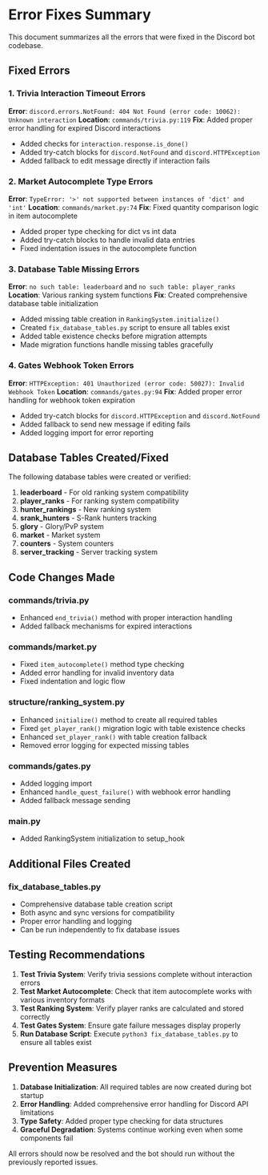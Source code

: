 # Error Fixes Summary

This document summarizes all the errors that were fixed in the Discord bot codebase.

## Fixed Errors

### 1. Trivia Interaction Timeout Errors
**Error**: `discord.errors.NotFound: 404 Not Found (error code: 10062): Unknown interaction`
**Location**: `commands/trivia.py:119`
**Fix**: Added proper error handling for expired Discord interactions
- Added checks for `interaction.response.is_done()`
- Added try-catch blocks for `discord.NotFound` and `discord.HTTPException`
- Added fallback to edit message directly if interaction fails

### 2. Market Autocomplete Type Errors
**Error**: `TypeError: '>' not supported between instances of 'dict' and 'int'`
**Location**: `commands/market.py:74`
**Fix**: Fixed quantity comparison logic in item autocomplete
- Added proper type checking for dict vs int data
- Added try-catch blocks to handle invalid data entries
- Fixed indentation issues in the autocomplete function

### 3. Database Table Missing Errors
**Error**: `no such table: leaderboard` and `no such table: player_ranks`
**Location**: Various ranking system functions
**Fix**: Created comprehensive database table initialization
- Added missing table creation in `RankingSystem.initialize()`
- Created `fix_database_tables.py` script to ensure all tables exist
- Added table existence checks before migration attempts
- Made migration functions handle missing tables gracefully

### 4. Gates Webhook Token Errors
**Error**: `HTTPException: 401 Unauthorized (error code: 50027): Invalid Webhook Token`
**Location**: `commands/gates.py:94`
**Fix**: Added proper error handling for webhook token expiration
- Added try-catch blocks for `discord.HTTPException` and `discord.NotFound`
- Added fallback to send new message if editing fails
- Added logging import for error reporting

## Database Tables Created/Fixed

The following database tables were created or verified:

1. **leaderboard** - For old ranking system compatibility
2. **player_ranks** - For ranking system compatibility  
3. **hunter_rankings** - New ranking system
4. **srank_hunters** - S-Rank hunters tracking
5. **glory** - Glory/PvP system
6. **market** - Market system
7. **counters** - System counters
8. **server_tracking** - Server tracking system

## Code Changes Made

### commands/trivia.py
- Enhanced `end_trivia()` method with proper interaction handling
- Added fallback mechanisms for expired interactions

### commands/market.py
- Fixed `item_autocomplete()` method type checking
- Added error handling for invalid inventory data
- Fixed indentation and logic flow

### structure/ranking_system.py
- Enhanced `initialize()` method to create all required tables
- Fixed `get_player_rank()` migration logic with table existence checks
- Enhanced `set_player_rank()` with table creation fallback
- Removed error logging for expected missing tables

### commands/gates.py
- Added logging import
- Enhanced `handle_quest_failure()` with webhook error handling
- Added fallback message sending

### main.py
- Added RankingSystem initialization to setup_hook

## Additional Files Created

### fix_database_tables.py
- Comprehensive database table creation script
- Both async and sync versions for compatibility
- Proper error handling and logging
- Can be run independently to fix database issues

## Testing Recommendations

1. **Test Trivia System**: Verify trivia sessions complete without interaction errors
2. **Test Market Autocomplete**: Check that item autocomplete works with various inventory formats
3. **Test Ranking System**: Verify player ranks are calculated and stored correctly
4. **Test Gates System**: Ensure gate failure messages display properly
5. **Run Database Script**: Execute `python3 fix_database_tables.py` to ensure all tables exist

## Prevention Measures

1. **Database Initialization**: All required tables are now created during bot startup
2. **Error Handling**: Added comprehensive error handling for Discord API limitations
3. **Type Safety**: Added proper type checking for data structures
4. **Graceful Degradation**: Systems continue working even when some components fail

All errors should now be resolved and the bot should run without the previously reported issues.
